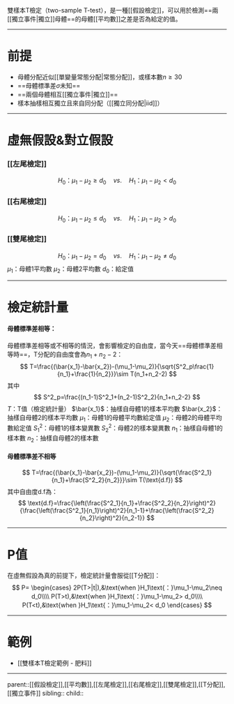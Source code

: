 雙樣本T檢定（two-sample T-test），是一種[[假設檢定]]，可以用於檢測==兩[[獨立事件|獨立]]母體==的母體[[平均數]]之差是否為給定的值。
- - -
# 前提
- 母體分配近似[[單變量常態分配|常態分配]]，或樣本數$n\geq 30$
- ==母體標準差$\sigma$未知==
- ==兩個母體相互[[獨立事件|獨立]]==
- 樣本抽樣相互獨立且來自同分配（[[獨立同分配|iid]]）
- - -
# 虛無假設&對立假設
### [[左尾檢定]]
$$
H_0\text{：}\mu_1-\mu_2\geq d_0\quad vs.\quad H_1\text{：}\mu_1-\mu_2<d_0
$$
### [[右尾檢定]]
$$
H_0\text{：}\mu_1-\mu_2\leq d_0\quad vs.\quad H_1\text{：}\mu_1-\mu_2>d_0
$$
### [[雙尾檢定]]
$$
H_0\text{：}\mu_1-\mu_2= d_0\quad vs.\quad H_1\text{：}\mu_1-\mu_2\neq d_0
$$
$\mu_1$：母體1平均數
$\mu_2$：母體2平均數
$d_0$：給定值
- - -
# 檢定統計量
#### 母體標準差相等：
母體標準差相等或不相等的情況，會影響檢定的自由度，當今天==母體標準差相等時==，T分配的自由度會為$n_1+n_2-2$：
$$
T=\frac{(\bar{x_1}-\bar{x_2})-(\mu_1-\mu_2)}{\sqrt{S^2_p\frac{1}{n_1}+\frac{1}{n_2}}}\sim T(n_1+n_2-2)
$$
其中
$$
S^2_p=\frac{(n_1-1)S^2_1+(n_2-1)S^2_2}{n_1+n_2-2}
$$
$T$：T值（檢定統計量）
$\bar{x_1}$：抽樣自母體1的樣本平均數
$\bar{x_2}$：抽樣自母體2的樣本平均數
$\mu_1$：母體1的母體平均數給定值
$\mu_2$：母體2的母體平均數給定值
$S_1^2$：母體1的樣本變異數
$S_2^2$：母體2的樣本變異數
$n_1$：抽樣自母體1的樣本數
$n_2$：抽樣自母體2的樣本數

#### 母體標準差不相等
$$
T=\frac{(\bar{x_1}-\bar{x_2})-(\mu_1-\mu_2)}{\sqrt{\frac{S^2_1}{n_1}+\frac{S^2_2}{n_2}}}\sim T(\text{d.f})
$$
其中自由度d.f為：
$$
\text{d.f}=\frac{\left(\frac{S^2_1}{n_1}+\frac{S^2_2}{n_2}\right)^2}{\frac{\left(\frac{S^2_1}{n_1}\right)^2}{n_1-1}+\frac{\left(\frac{S^2_2}{n_2}\right)^2}{n_2-1}}
$$
- - -
# P值
在虛無假設為真的前提下，檢定統計量會服從[[T分配]]：
$$
P=
\begin{cases}
2P(T>|t|),&\text{when }H_1\text{：}\mu_1-\mu_2\neq d_0\\\\
P(T>t),&\text{when }H_1\text{：}\mu_1-\mu_2> d_0\\\\
P(T<t),&\text{when }H_1\text{：}\mu_1-\mu_2< d_0
\end{cases}
$$
- - -
# 範例
- [[雙樣本T檢定範例 - 肥料]]
- - -
parent::[[假設檢定]],[[平均數]],[[左尾檢定]],[[右尾檢定]],[[雙尾檢定]],[[T分配]],[[獨立事件]]
sibling::
child::